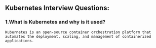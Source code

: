 ## Kubernetes Interview Questions:

### 1.What is Kubernetes and why is it used?
```
Kubernetes is an open-source container orchestration platform that automates the deployment, scaling, and management of containerized applications.
```

